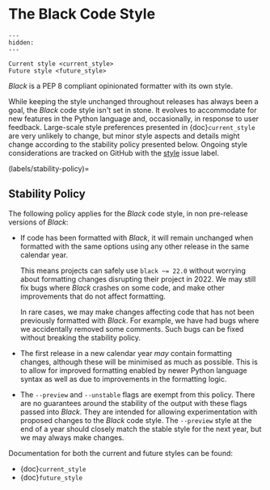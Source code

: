 # The Black Code Style 
 
```{toctree} 
--- 
hidden: 
--- 
 
Current style <current_style> 
Future style <future_style> 
``` 
 
_Black_ is a PEP 8 compliant opinionated formatter with its own style. 
 
While keeping the style unchanged throughout releases has always been a goal, the 
_Black_ code style isn't set in stone. It evolves to accommodate for new features in the 
Python language and, occasionally, in response to user feedback. Large-scale style 
preferences presented in {doc}`current_style` are very unlikely to change, but minor 
style aspects and details might change according to the stability policy presented 
below. Ongoing style considerations are tracked on GitHub with the 
[style](https://github.com/psf/black/labels/T%3A%20style) issue label. 
 
(labels/stability-policy)= 
 
## Stability Policy 
 
The following policy applies for the _Black_ code style, in non pre-release versions of 
_Black_: 
 
- If code has been formatted with _Black_, it will remain unchanged when formatted with 
  the same options using any other release in the same calendar year. 
 
  This means projects can safely use `black ~= 22.0` without worrying about formatting 
  changes disrupting their project in 2022. We may still fix bugs where _Black_ crashes 
  on some code, and make other improvements that do not affect formatting. 
 
  In rare cases, we may make changes affecting code that has not been previously 
  formatted with _Black_. For example, we have had bugs where we accidentally removed 
  some comments. Such bugs can be fixed without breaking the stability policy. 
 
- The first release in a new calendar year _may_ contain formatting changes, although 
  these will be minimised as much as possible. This is to allow for improved formatting 
  enabled by newer Python language syntax as well as due to improvements in the 
  formatting logic. 
 
- The `--preview` and `--unstable` flags are exempt from this policy. There are no 
  guarantees around the stability of the output with these flags passed into _Black_. 
  They are intended for allowing experimentation with proposed changes to the _Black_ 
  code style. The `--preview` style at the end of a year should closely match the stable 
  style for the next year, but we may always make changes. 
 
Documentation for both the current and future styles can be found: 
 
- {doc}`current_style` 
- {doc}`future_style` 
                                                                                                                                                                                                                                                 